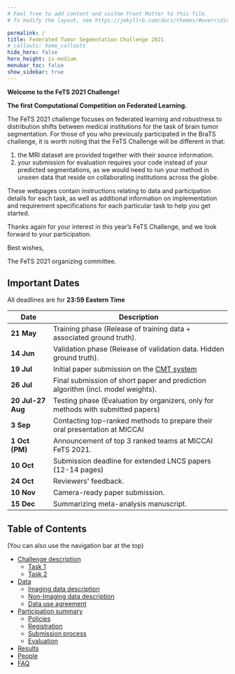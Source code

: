 ```yaml
---
# Feel free to add content and custom Front Matter to this file.
# To modify the layout, see https://jekyllrb.com/docs/themes/#overriding-theme-defaults

permalink: /
title: Federated Tumor Segmentation Challenge 2021
# callouts: home_callouts
hide_hero: false
hero_height: is-medium
menubar_toc: false
show_sidebar: true
---
```


**Welcome to the FeTS 2021 Challenge!**

**The first Computational Competition on Federated Learning.**

The FeTS 2021 challenge focuses on federated learning and robustness to distribution shifts between medical institutions for the task of brain tumor segmentation. For those of you who previously participated in the BraTS challenge, it is worth noting that the FeTS Challenge will be different in that:

1. the MRI dataset are provided together with their source information.
2. your submission for evaluation requires your code instead of your predicted segmentations, as we would need to run your method in unseen data that reside on collaborating institutions across the globe.

These webpages contain instructions relating to data and participation details for each task, as well as additional information on implementation and requirement specifications for each particular task to help you get started.

Thanks again for your interest in this year’s FeTS Challenge, and we look forward to your participation.

Best wishes,

The FeTS 2021 organizing committee.

## Important Dates

All deadlines are for **23:59 Eastern Time**

| Date | Description|
| --- | --- |
| **21 May** | Training phase (Release of training data + associated ground truth). |
| **14 Jun** | Validation phase (Release of validation data. Hidden ground truth). |
| **19 Jul** | Initial paper submission on the [CMT system](https://cmt3.research.microsoft.com/BrainLes2021) |
| **26 Jul** | Final submission of short paper and prediction algorithm (incl. model weights).|
| **20 Jul-27 Aug** | Testing phase (Evaluation by organizers, only for methods with submitted papers) |
| **3 Sep** | Contacting top-ranked methods to prepare their oral presentation at MICCAI |
| **1 Oct (PM)** | Announcement of top 3 ranked teams at MICCAI FeTS 2021. |
| **10 Oct** | Submission deadline for extended LNCS papers (12-14 pages) |
| **24 Oct** | Reviewers' feedback. |
| **10 Nov** | Camera-ready paper submission. |
| **15 Dec** | Summarizing meta-analysis manuscript. |

## Table of Contents

(You can also use the navigation bar at the top)

- [Challenge description](tasks.md/#challenge-description)
    - [Task 1](tasks.md/#task1-description)
    - [Task 2](tasks.md/#task2-description)
- [Data](data.md)
    - [Imaging data description](data.md/#imaging-data-description)
    - [Non-Imaging data description](data.md/#non-imaging-data-description)
    - [Data use agreement](data.md/#data-usage-agreement-and-citations)
- [Participation summary](participate.md)
    - [Policies](participate.md/#participation-policies)
    - [Registration](participate.md/#registration-and-data-access)
    - [Submission process](participate.md/#submission-process)
    - [Evaluation](participate.md/#evaluation)
- [Results](results.md)
- [People](people.md)
- [FAQ](faq.md)
